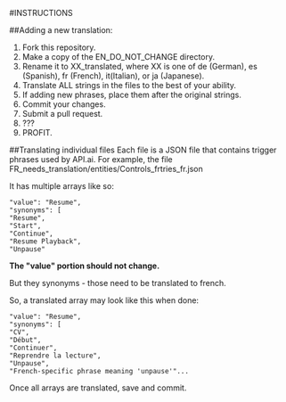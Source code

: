 #INSTRUCTIONS

##Adding a new translation:
1. Fork this repository.
2. Make a copy of the EN_DO_NOT_CHANGE directory.
3. Rename it to XX_translated, where XX is one of de (German), es (Spanish), fr (French), it(Italian), or ja (Japanese).
4. Translate ALL strings in the files to the best of your ability.
5. If adding new phrases, place them after the original strings.
6. Commit your changes.
7. Submit a pull request.
8. ???
9. PROFIT. 

##Translating individual files
Each file is a JSON file that contains trigger phrases used by API.ai.
For example, the file FR_needs_translation/entities/Controls_frtries_fr.json

It has multiple arrays like so:

    "value": "Resume",
    "synonyms": [
    "Resume",
    "Start",
    "Continue",
    "Resume Playback",
    "Unpause"

**The "value" portion should not change.**

But they synonyms - those need to be translated to french.

So, a translated array may look like this when done:

    "value": "Resume",
    "synonyms": [
    "CV",
    "Début",
    "Continuer",
    "Reprendre la lecture",
    "Unpause",
    "French-specific phrase meaning 'unpause'"...

Once all arrays are translated, save and commit.